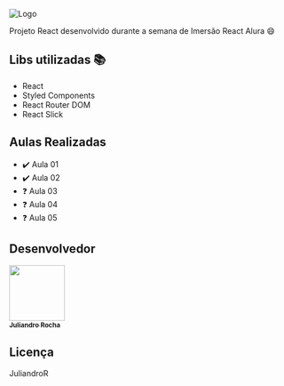 ![Logo](https://user-images.githubusercontent.com/39134244/88613916-97c41480-d05c-11ea-9af0-981e192290db.png)


Projeto React desenvolvido durante a semana de Imersão React Alura :smile:

## Libs utilizadas :books:
- React
- Styled Components
- React Router DOM
- React Slick


## Aulas Realizadas
- :heavy_check_mark: Aula 01
- :heavy_check_mark: Aula 02
- :question: Aula 03
- :question: Aula 04
- :question: Aula 05

## Desenvolvedor
<a href="https://juliandror.github.io/"><img src="https://user-images.githubusercontent.com/39134244/88614347-90e9d180-d05d-11ea-9585-ddecb7fc1c05.png" width="100px;" alt=""/><br /><sub><b>Juliandro Rocha</b></sub></a>

## Licença
JuliandroR